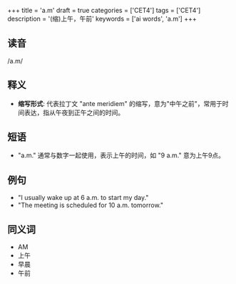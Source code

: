 +++
title = 'a.m'
draft = true
categories = ['CET4']
tags = ['CET4']
description = '(缩)上午，午前'
keywords = ['ai words', 'a.m']
+++

## 读音
/a.m/

## 释义
- **缩写形式**: 代表拉丁文 "ante meridiem" 的缩写，意为"中午之前"，常用于时间表达，指从午夜到正午之间的时间。

## 短语
- "a.m." 通常与数字一起使用，表示上午的时间，如 "9 a.m." 意为上午9点。

## 例句
- "I usually wake up at 6 a.m. to start my day."
- "The meeting is scheduled for 10 a.m. tomorrow."

## 同义词
- AM
- 上午
- 早晨
- 午前
